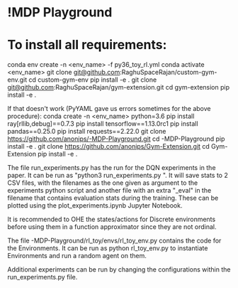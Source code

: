 # !MDP Playground

# To install all requirements:
conda env create -n <env_name> -f py36_toy_rl.yml
conda activate <env_name>
git clone git@github.com:RaghuSpaceRajan/custom-gym-env.git
cd custom-gym-env
pip install -e .
git clone git@github.com:RaghuSpaceRajan/gym-extension.git
cd gym-extension
pip install -e .


If that doesn't work (PyYAML gave us errors sometimes for the above procedure):
conda create -n <env_name> python=3.6
pip install ray[rllib,debug]==0.7.3
pip install tensorflow==1.13.0rc1
pip install pandas==0.25.0
pip install requests==2.22.0
git clone https://github.com/anonips/-MDP-Playground.git
cd -MDP-Playground
pip install -e .
git clone https://github.com/anonips/Gym-Extension.git
cd Gym-Extension
pip install -e .


The file run_experiments.py has the run for the DQN experiments in the paper. It can be run as "python3 run_experiments.py <Prefix for CSV filenames to save stats to>". It will save stats to 2 CSV files, with the filenames as the one given as argument to the experiments python script and another file with an extra "_eval" in the filename that contains evaluation stats during the training.
These can be plotted using the plot_experiments.ipynb Jupyter Notebook.

It is recommended to OHE the states/actions for Discrete environments before using them in a function approximator since they are not ordinal.

The file -MDP-Playground/rl_toy/envs/rl_toy_env.py contains the code for the Environments. It can be run as python rl_toy_env.py to instantiate Environments and run a random agent on them.

Additional experiments can be run by changing the configurations within the run_experiments.py file.
